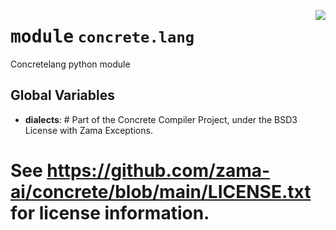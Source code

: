 <!-- markdownlint-disable -->

<a href="../../../compilers/concrete-compiler/compiler/lib/Bindings/Python/concrete/lang/__init__.py#L0"><img align="right" style="float:right;" src="https://img.shields.io/badge/-source-cccccc?style=flat-square"></a>

# <kbd>module</kbd> `concrete.lang`
Concretelang python module 

**Global Variables**
---------------
- **dialects**: #  Part of the Concrete Compiler Project, under the BSD3 License with Zama Exceptions.
#  See https://github.com/zama-ai/concrete/blob/main/LICENSE.txt for license information.



